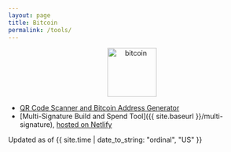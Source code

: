```yaml
---
layout: page
title: Bitcoin
permalink: /tools/
---
```


<div style="text-align: center"><img src="{{ site.baseurl }}/images/bitcoin.svg" alt="bitcoin" style="width: 100px;"/></div>

* [QR Code Scanner and Bitcoin Address Generator](https://example-4f999.web.app/)
* [Multi-Signature Build and Spend Tool]({{ site.baseurl }}/multi-signature), [hosted on Netlify](https://stupefied-hopper-853f87.netlify.app/?testnet=true)


Updated as of {{ site.time | date_to_string: "ordinal", "US" }}
